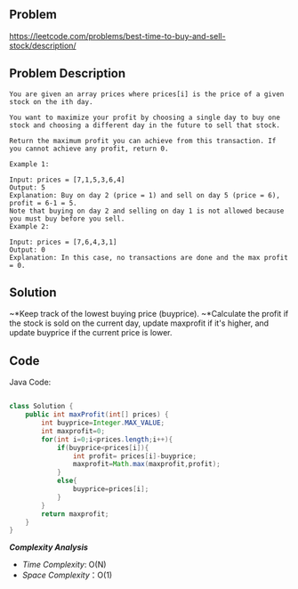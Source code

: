 ## Problem

https://leetcode.com/problems/best-time-to-buy-and-sell-stock/description/

## Problem Description

```
You are given an array prices where prices[i] is the price of a given stock on the ith day.

You want to maximize your profit by choosing a single day to buy one stock and choosing a different day in the future to sell that stock.

Return the maximum profit you can achieve from this transaction. If you cannot achieve any profit, return 0.
```
```
Example 1:

Input: prices = [7,1,5,3,6,4]
Output: 5
Explanation: Buy on day 2 (price = 1) and sell on day 5 (price = 6), profit = 6-1 = 5.
Note that buying on day 2 and selling on day 1 is not allowed because you must buy before you sell.
Example 2:

Input: prices = [7,6,4,3,1]
Output: 0
Explanation: In this case, no transactions are done and the max profit = 0.
```

## Solution

~*Keep track of the lowest buying price (buyprice).
~*Calculate the profit if the stock is sold on the current day, update maxprofit if it's higher, and update buyprice if the current price is lower.

## Code

Java Code:
```java

class Solution {
    public int maxProfit(int[] prices) {
        int buyprice=Integer.MAX_VALUE;
        int maxprofit=0;
        for(int i=0;i<prices.length;i++){
            if(buyprice<prices[i]){
                int profit= prices[i]-buyprice;
                maxprofit=Math.max(maxprofit,profit);
            }
            else{
                buyprice=prices[i];
            }
        }
        return maxprofit;
    }
}

```

**_Complexity Analysis_**

- _Time Complexity_: O(N)
- _Space Complexity_：O(1)
